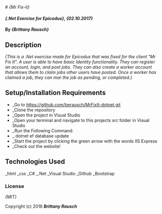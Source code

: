 ﻿﻿# _{Mr Fix-it}_

#### _{.Net Exercise for Epicodus}, {02.10.2017}_

#### By _**{Brittany Rausch}**_

## Description

_{This is a .Net exercise made for Epicodus that was fixed for the client "Mr Fix It". A user is able to have basic Identity functionality. They can register an account, login, and post jobs. They can also create a worker account that allows them to claim jobs other users have posted. Once a worker has claimed a job, they can mar the job as pending, or completed.}_

## Setup/Installation Requirements

* _Go to https://github.com/berausch/MrFixIt-dotnet.git
* _Clone the repository
* _Open the project in Visual Studio
* _Open your terminal and navigate to this projects src folder in Visual Studio
* _Run the Following Command:
* _   dotnet ef database update
* _Start the project by clicking the green arrow with the words IIS Express
* _Check out the website!

## Technologies Used

_html
_css
_C#
_.Net
_Visual Studio
_Github
_Bootstrap

### License

*{MIT}*

Copyright (c) 2016 **_Brittany Rausch_**